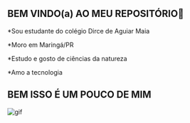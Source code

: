 BEM VINDO(a) AO MEU REPOSITÓRIO👋
-
*Sou estudante do colégio Dirce de Aguiar Maia

*Moro em Maringá/PR

*Estudo e gosto de ciências da natureza

*Amo a tecnologia

BEM ISSO É UM POUCO DE MIM
-

![gif](https://github.com/user-attachments/assets/b31a2167-23a3-40cb-8213-cd38bad87b44)
